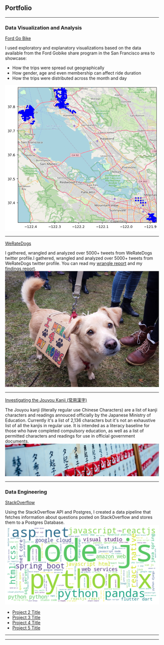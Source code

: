 ## Portfolio

---

### Data Visualization and Analysis

[Ford Go Bike](https://github.com/NajibAdan/UdacityxALX/tree/main/Project_003)

I used exploratory and explanatory visualizations based on the data available from the Ford Gobike share program in the San Francisco area to showcase: 
- How the trips were spread out geographically
- How gender, age and even membership can affect ride duration
- How the trips were distributed across the month and day
<img src="images/fordgobike.png?raw=true"/>

---
[WeRateDogs](https://github.com/NajibAdan/UdacityxALX/tree/main/Project_002)

I gathered, wrangled and analyzed over 5000+ tweets from WeRateDogs twitter profile.I gathered, wrangled and analyzed over 5000+ tweets from WeRateDogs twitter profile.
You can read my [wrangle report](pdf/wrangle_report.pdf) and my [findings report](pdf/act_report.pdf).
<img src="images/weratedogs.jpg?raw=true"/>

---
[Investigating the Jouyou Kanji (常用漢字)](https://github.com/NajibAdan/Jouyou_Kanji_Analysis)

The Jouyou kanji (literally regular use Chinese Characters) are a list of kanji characters and readings annouced officially by the Japanese Ministry of Education. Currently it's a list of 2,136 characters but it's not an exhaustive list of all the kanjis in regular use. It is intended as a literacy baseline for those who have completed compulsory education, as well as a list of permitted characters and readings for use in official government documents.
<img src="images/joyo.jpg?raw=true"/>

---

### Data Engineering

[StackOverflow](https://github.com/NajibAdan/stack_overflow_data)

Using the StackOverflow API and Postgres, I created a data pipeline that fetches information about questions posted on StackOverflow and stores them to a Postgres Database. 
<img src="images/stackoverflow.png?raw=true"/>

- [Project 2 Title](http://example.com/)
- [Project 3 Title](http://example.com/)
- [Project 4 Title](http://example.com/)
- [Project 5 Title](http://example.com/)

---




---
